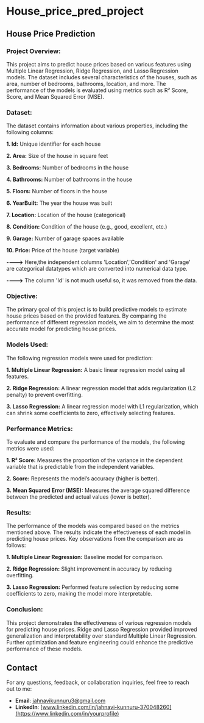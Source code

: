# House_price_pred_project
## House Price Prediction
### Project Overview:
This project aims to predict house prices based on various features using Multiple Linear Regression, Ridge Regression, and Lasso Regression models. The dataset includes several characteristics of the houses, such as area, number of bedrooms, bathrooms, location, and more. The performance of the models is evaluated using metrics such as R² Score, Score, and Mean Squared Error (MSE).

### Dataset:
The dataset contains information about various properties, including the following columns:

**1. Id:** Unique identifier for each house

**2. Area:** Size of the house in square feet

**3. Bedrooms:** Number of bedrooms in the house

**4. Bathrooms:** Number of bathrooms in the house

**5. Floors:** Number of floors in the house

**6. YearBuilt:** The year the house was built

**7. Location:** Location of the house (categorical)

**8. Condition:** Condition of the house (e.g., good, excellent, etc.)

**9. Garage:** Number of garage spaces available

**10. Price:** Price of the house (target variable)

**---->** Here,the independent columns 'Location','Condition' and 'Garage' are categorical datatypes which are converted into numerical data type.

**---->** The column 'Id' is not much useful so, it was removed from the data.
### Objective:
The primary goal of this project is to build predictive models to estimate house prices based on the provided features. By comparing the performance of different regression models, we aim to determine the most accurate model for predicting house prices.

### Models Used:
The following regression models were used for prediction:

**1. Multiple Linear Regression:** A basic linear regression model using all features.

**2. Ridge Regression:** A linear regression model that adds regularization (L2 penalty) to prevent overfitting.

**3. Lasso Regression:** A linear regression model with L1 regularization, which can shrink some coefficients to zero, effectively selecting features.
### Performance Metrics:
To evaluate and compare the performance of the models, the following metrics were used:

**1. R² Score:** Measures the proportion of the variance in the dependent variable that is predictable from the independent variables.

**2. Score:** Represents the model’s accuracy (higher is better).

**3. Mean Squared Error (MSE):** Measures the average squared difference between the predicted and actual values (lower is better).
### Results:
The performance of the models was compared based on the metrics mentioned above. The results indicate the effectiveness of each model in predicting house prices. Key observations from the comparison are as follows:

**1. Multiple Linear Regression:** Baseline model for comparison.

**2. Ridge Regression:** Slight improvement in accuracy by reducing overfitting.

**3. Lasso Regression:** Performed feature selection by reducing some coefficients to zero, making the model more interpretable.

### Conclusion:
This project demonstrates the effectiveness of various regression models for predicting house prices. Ridge and Lasso Regression provided improved generalization and interpretability over standard Multiple Linear Regression. Further optimization and feature engineering could enhance the predictive performance of these models.

## Contact

For any questions, feedback, or collaboration inquiries, feel free to reach out to me:

- **Email**: [jahnavikunnuru3@gmail.com](mailto:your.email@example.com)
- **LinkedIn**: [www.linkedin.com/in/jahnavi-kunnuru-370048260](https://www.linkedin.com/in/yourprofile)
